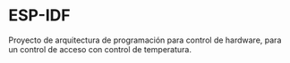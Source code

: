ESP-IDF 
=======

Proyecto de arquitectura de programación para control de hardware, para un control de acceso con control de temperatura.
